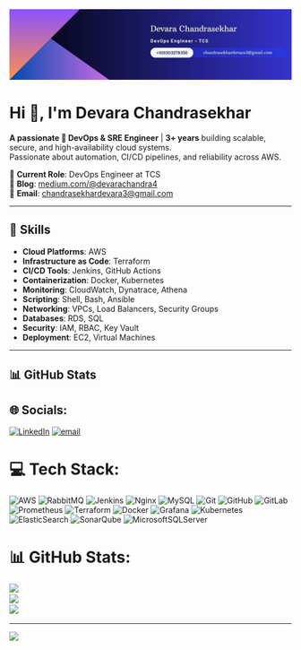 <div align="center">
  <img src="https://github.com/Chandu154/Chandu154/blob/master/banner.jpg" alt="GitHub Banner" width="800"/>
</div>




# Hi 👋, I'm Devara Chandrasekhar  
**A passionate 🚀 DevOps & SRE Engineer** | **3+ years** building scalable, secure, and high-availability cloud systems.  
Passionate about automation, CI/CD pipelines, and reliability across AWS.  

💼 **Current Role**: DevOps Engineer at TCS  
📝 **Blog**: [medium.com/@devarachandra4](https://medium.com/@devarachandra4)  
📧 **Email**: chandrasekhardevara3@gmail.com  

---

## 🚀 Skills

- **Cloud Platforms**: AWS  
- **Infrastructure as Code**: Terraform  
- **CI/CD Tools**: Jenkins, GitHub Actions  
- **Containerization**: Docker, Kubernetes  
- **Monitoring**: CloudWatch, Dynatrace, Athena  
- **Scripting**: Shell, Bash, Ansible  
- **Networking**: VPCs, Load Balancers, Security Groups  
- **Databases**: RDS, SQL  
- **Security**: IAM, RBAC, Key Vault  
- **Deployment**: EC2, Virtual Machines  

---

## 📊 GitHub Stats





























## 🌐 Socials:
[![LinkedIn](https://img.shields.io/badge/LinkedIn-%230077B5.svg?logo=linkedin&logoColor=white)](https://linkedin.com/in/https://www.linkedin.com/in/chandrasekhar-devara/) [![email](https://img.shields.io/badge/Email-D14836?logo=gmail&logoColor=white)](mailto:chandrasekhardevara3@gmail.com) 

# 💻 Tech Stack:
![AWS](https://img.shields.io/badge/AWS-%23FF9900.svg?style=for-the-badge&logo=amazon-aws&logoColor=white) ![RabbitMQ](https://img.shields.io/badge/rabbitmq-FF6600?style=for-the-badge&logo=rabbitmq&logoColor=white) ![Jenkins](https://img.shields.io/badge/jenkins-%232C5263.svg?style=for-the-badge&logo=jenkins&logoColor=white) ![Nginx](https://img.shields.io/badge/nginx-%23009639.svg?style=for-the-badge&logo=nginx&logoColor=white) ![MySQL](https://img.shields.io/badge/mysql-4479A1.svg?style=for-the-badge&logo=mysql&logoColor=white) ![Git](https://img.shields.io/badge/git-%23F05033.svg?style=for-the-badge&logo=git&logoColor=white) ![GitHub](https://img.shields.io/badge/github-%23121011.svg?style=for-the-badge&logo=github&logoColor=white) ![GitLab](https://img.shields.io/badge/gitlab-%23181717.svg?style=for-the-badge&logo=gitlab&logoColor=white) ![Prometheus](https://img.shields.io/badge/Prometheus-E6522C?style=for-the-badge&logo=Prometheus&logoColor=white) ![Terraform](https://img.shields.io/badge/terraform-%235835CC.svg?style=for-the-badge&logo=terraform&logoColor=white) ![Docker](https://img.shields.io/badge/docker-%230db7ed.svg?style=for-the-badge&logo=docker&logoColor=white) ![Grafana](https://img.shields.io/badge/grafana-%23F46800.svg?style=for-the-badge&logo=grafana&logoColor=white) ![Kubernetes](https://img.shields.io/badge/kubernetes-%23326ce5.svg?style=for-the-badge&logo=kubernetes&logoColor=white) ![ElasticSearch](https://img.shields.io/badge/-ElasticSearch-005571?style=for-the-badge&logo=elasticsearch) ![SonarQube](https://img.shields.io/badge/SonarQube-black?style=for-the-badge&logo=sonarqube&logoColor=4E9BCD) ![MicrosoftSQLServer](https://img.shields.io/badge/Microsoft%20SQL%20Server-CC2927?style=for-the-badge&logo=microsoft%20sql%20server&logoColor=white)
# 📊 GitHub Stats:
![](https://github-readme-stats.vercel.app/api?username=Chandu154&theme=midnight-purple&hide_border=false&include_all_commits=false&count_private=false)<br/>
![](https://nirzak-streak-stats.vercel.app/?user=Chandu154&theme=midnight-purple&hide_border=false)<br/>
![](https://github-readme-stats.vercel.app/api/top-langs/?username=Chandu154&theme=midnight-purple&hide_border=false&include_all_commits=false&count_private=false&layout=compact)

---
[![](https://visitcount.itsvg.in/api?id=Chandu154&icon=0&color=0)](https://visitcount.itsvg.in)

<!-- Proudly created with GPRM ( https://gprm.itsvg.in ) -->